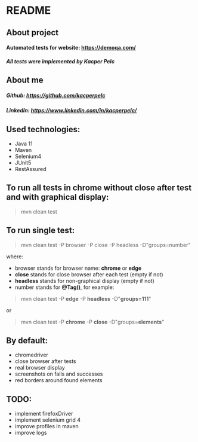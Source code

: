 # README
## About project
#### Automated tests for website: https://demoqa.com/
##### All tests were implemented by Kacper Pelc

## About me
##### Github: https://github.com/kacperpelc
##### LinkedIn: https://www.linkedin.com/in/kacperpelc/

## Used technologies:
* Java 11
* Maven
* Selenium4
* JUnit5
* RestAssured

## To run all tests in chrome without close after test and with graphical display:
> mvn clean test

## To run single test:
> mvn clean test -P browser -P close -P headless -D"groups=number"

where:
- browser stands for browser name: **chrome** or **edge**
- **close** stands for close browser after each test (empty if not)
- **headless** stands for non-graphical display (empty if not)
- number stands for **@Tag()**, for example:
> mvn clean test -P **edge** -P **headless** -D"**groups=111**"

or

> mvn clean test -P **chrome** -P **close** -D"groups=**elements**"

## By default:
- chromedriver
- close browser after tests
- real browser display
- screenshots on fails and successes
- red borders around found elements

## TODO:
- implement firefoxDriver
- implement selenium grid 4
- improve profiles in maven
- improve logs


